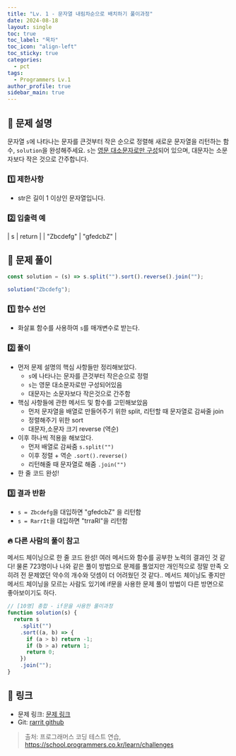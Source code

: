 ```yaml
---
title: "Lv. 1 - 문자열 내림차순으로 배치하기 풀이과정"
date: 2024-08-18
layout: single
toc: true
toc_label: "목차"
toc_icon: "align-left"
toc_sticky: true
categories:
  - pct
tags:
  - Programmers Lv.1
author_profile: true
sidebar_main: true
---
```


## :ledger: 문제 설명

문자열 `s`에 나타나는 문자를 큰것부터 작은 순으로 정렬해 새로운 문자열을 리턴하는 함수, `solution`을 완성해주세요.
`s`는 <u>영문 대소문자로만 구성</u>되어 있으며, 대문자는 소문자보다 작은 것으로 간주합니다.

### :one: 제한사항

- str은 길이 1 이상인 문자열입니다.

### :two: 입출력 예

| s | return |
| "Zbcdefg" | "gfedcbZ" |

## :ledger: 문제 풀이

```javascript
const solution = (s) => s.split("").sort().reverse().join("");

solution("Zbcdefg");
```

### :one: 함수 선언

- 화살표 함수를 사용하여 `s`를 매개변수로 받는다.

### :two: 풀이

- 먼저 문제 설명의 핵심 사항들만 정리해보았다.
  - `s`에 나타나는 문자를 큰것부터 작은순으로 정렬
  - `s`는 영문 대소문자로만 구성되어있음
  - 대문자는 소문자보다 작은것으로 간주함
- 핵심 사항들에 관한 메서드 및 함수를 고민해보았음
  - 먼저 문자열을 배열로 만들어주기 위한 split, 리턴할 때 문자열로 감싸줄 join
  - 정렬해주기 위한 sort
  - 대문자,소문자 크기 reverse (역순)
- 이후 하나씩 적용을 해보았다.
  - 먼저 배열로 감싸줌 `s.split("")`
  - 이후 정렬 + 역순 `.sort().reverse()`
  - 리턴해줄 때 문자열로 해줌 `.join("")`
- 한 줄 코드 완성!

### :three: 결과 반환

- `s = Zbcdefg`을 대입하면 "gfedcbZ" 을 리턴함
- `s = RarrIt`을 대입하면 "trraRI"을 리턴함

### :fire: 다른 사람의 풀이 참고

메서드 체이닝으로 한 줄 코드 완성! 여러 메서드와 함수를 공부한 노력의 결과인 것 같다! 물론 723명이나 나와 같은 풀이 방법으로 문제를 풀었지만 개인적으로 정말 만족 오히려 전 문제였던 약수의 개수와 덧셈이 더 어려웠던 것 같다.. 메서드 체이닝도 좋지만 메서드 체이닝을 모르는 사람도 있기에 if문을 사용한 문제 풀이 방법이 다른 방면으로 좋아보이기도 하다.

```javascript
// [10명] 총합 - if문을 사용한 풀이과정
function solution(s) {
  return s
    .split("")
    .sort((a, b) => {
      if (a > b) return -1;
      if (b > a) return 1;
      return 0;
    })
    .join("");
}
```

## :link: 링크

- 문제 링크: [문제 링크](https://school.programmers.co.kr/learn/courses/30/lessons/12917)
- Git: [rarrit github](https://github.com/rarrit/programmers-coding-test/tree/main/%ED%94%84%EB%A1%9C%EA%B7%B8%EB%9E%98%EB%A8%B8%EC%8A%A4/1/12917.%E2%80%85%EB%AC%B8%EC%9E%90%EC%97%B4%E2%80%85%EB%82%B4%EB%A6%BC%EC%B0%A8%EC%88%9C%EC%9C%BC%EB%A1%9C%E2%80%85%EB%B0%B0%EC%B9%98%ED%95%98%EA%B8%B0)

> 출처: 프로그래머스 코딩 테스트 연습, https://school.programmers.co.kr/learn/challenges
